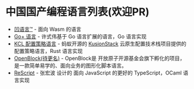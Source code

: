 # 中国国产编程语言列表(欢迎PR) 

<!-- 保持拼音有序 -->

- [凹语言™](https://github.com/wa-lang/wa) - 面向 Wasm 的语言
- [Go+ 语言](https://github.com/goplus/gop) - 许式伟基于 Go 语言扩展的语言，Go 语言实现
- [KCL 配置策略语言](https://github.com/KusionStack/KCLVM) - 蚂蚁开源的 [KusionStack](https://github.com/KusionStack) 云原生配置技术栈项目提供的配置策略语言，Rust 语言实现
- [OpenBlock(待更名)](https://gitee.com/openblock/openblock) - OpenBlock是 开放原子开源基金会旗下孵化的项目，是一款简单易学的、面向业务的图形化脚本语言。
- [ReScript](https://rescript-lang.org) - 张宏波 设计的 面向 JavaScript 的更好的 TypeScript，OCaml 语言实现
